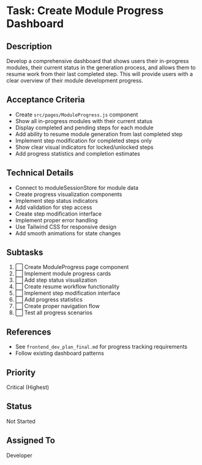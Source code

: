 # Task: Create Module Progress Dashboard

## Description
Develop a comprehensive dashboard that shows users their in-progress modules, their current status in the generation process, and allows them to resume work from their last completed step. This will provide users with a clear overview of their module development progress.

## Acceptance Criteria
- Create `src/pages/ModuleProgress.js` component
- Show all in-progress modules with their current status
- Display completed and pending steps for each module
- Add ability to resume module generation from last completed step
- Implement step modification for completed steps only
- Show clear visual indicators for locked/unlocked steps
- Add progress statistics and completion estimates

## Technical Details
- Connect to moduleSessionStore for module data
- Create progress visualization components
- Implement step status indicators
- Add validation for step access
- Create step modification interface
- Implement proper error handling
- Use Tailwind CSS for responsive design
- Add smooth animations for state changes

## Subtasks
1. ⬜ Create ModuleProgress page component
2. ⬜ Implement module progress cards
3. ⬜ Add step status visualization
4. ⬜ Create resume workflow functionality
5. ⬜ Implement step modification interface
6. ⬜ Add progress statistics
7. ⬜ Create proper navigation flow
8. ⬜ Test all progress scenarios

## References
- See `frontend_dev_plan_final.md` for progress tracking requirements
- Follow existing dashboard patterns

## Priority
Critical (Highest)

## Status
Not Started

## Assigned To
Developer 